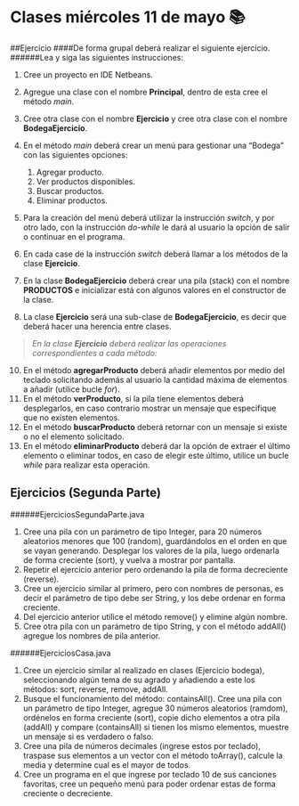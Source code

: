 # Clases miércoles 11 de mayo :books:

##Ejercicio
####De forma grupal deberá realizar el siguiente ejercicio.
######Lea y siga las siguientes instrucciones:
1. Cree un proyecto en IDE Netbeans.
2. Agregue una clase con el nombre **Principal**, dentro de esta cree el método *main*.
3. Cree otra clase con el nombre **Ejercicio** y cree otra clase con el nombre **BodegaEjercicio**.
4. En el método *main* deberá crear un menú para gestionar una “Bodega” con las siguientes opciones:
      1. Agregar producto.
      2. Ver productos disponibles.
      3. Buscar productos.
      4. Eliminar productos.

5. Para la creación del menú deberá utilizar la instrucción *switch*, y por otro lado, con la instrucción *do-while* le dará al usuario la opción de salir o continuar en el programa.
6. En cada case de la instrucción *switch* deberá llamar a los métodos de la clase **Ejercicio**.
7. En la clase **BodegaEjercicio** deberá crear una pila (stack) con el nombre **PRODUCTOS** e inicializar está con algunos valores en el constructor de la clase.
8. La clase **Ejercicio** será una sub-clase de **BodegaEjercicio**, es decir que deberá hacer una herencia entre clases. 
> _En la clase **Ejercicio** deberá realizar las operaciones correspondientes a cada método:_
10. En el método **agregarProducto** deberá añadir elementos por medio del teclado solicitando además al usuario la cantidad máxima de elementos a añadir (utilice bucle *for*).
11. En el método **verProducto**, si la pila tiene elementos deberá desplegarlos, en caso contrario mostrar un mensaje que especifique que no existen elementos.
12. En el método **buscarProducto** deberá retornar con un mensaje si existe o no el elemento solicitado.
13. En el método **eliminarProducto** deberá dar la opción de extraer el último elemento o eliminar todos, en caso de elegir este último, utilice un bucle *while* para realizar esta operación. 

## Ejercicios (Segunda Parte)
######EjerciciosSegundaParte.java
1. Cree una pila con un parámetro de tipo Integer, para 20 números aleatorios menores que 100 (random), guardándolos en el orden en que se vayan generando. Desplegar los valores de la pila, luego ordenarla de forma creciente (sort), y vuelva a mostrar por pantalla. 
2. Repetir el ejercicio anterior pero ordenando la pila de forma decreciente (reverse).  
3. Cree un ejercicio similar al primero, pero con nombres de personas, es decir el parámetro de tipo debe ser String, y los debe ordenar en forma creciente. 
4. Del ejercicio anterior utilice el método remove() y elimine algún nombre.
5. Cree otra pila con un parámetro de tipo String, y con el método addAll() agregue los nombres de pila anterior.

######EjerciciosCasa.java

1. Cree un ejercicio similar al realizado en clases (Ejercicio bodega), seleccionando algún tema de su agrado y añadiendo a este los métodos: sort, reverse, remove, addAll.
2. Busque el funcionamiento del método: containsAll(). Cree una pila con un parámetro de tipo Integer, agregue 30 números aleatorios (ramdom), ordénelos en forma creciente (sort), copie dicho elementos a otra pila (addAll) y compare (containsAll) si tienen los mismo elementos, muestre un mensaje si es verdadero o falso.
3. Cree una pila de números decimales (ingrese estos por teclado), traspase sus elementos a un vector con el método toArray(), calcule la media y determine cual es el mayor de todos.
4. Cree un programa en el que ingrese por teclado 10 de sus canciones favoritas, cree un pequeño menú para poder ordenar estas de forma creciente o decreciente.  

